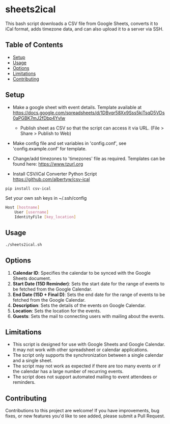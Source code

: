 # sheets2ical
This bash script downloads a CSV file from Google Sheets, converts it to iCal format, adds timezone data, and can also upload it to a server via SSH.

## Table of Contents

<!-- [Features](#features) -->
- [Setup](#setup)
- [Usage](#usage)
- [Options](#options)
- [Limitations](#limitations)
- [Contributing](#contributing)
<!-- [License](#license) -->

## Setup
- Make a google sheet with event details. Template available at https://docs.google.com/spreadsheets/d/1DBvqr58Xx9Sss5kiTsqD5VDs0aPGBK7mJ2fDbp4Yvlw
    - Publish sheet as CSV so that the script can access it via URL. (File > Share > Publish to Web)

- Make config file and set variables in 'config.conf', see 'config.example.conf' for template.
  
- Change/add timezones to 'timezones' file as required. Templates can be found here: https://www.tzurl.org  

- Install CSV/iCal Converter Python Script
    https://github.com/albertyw/csv-ical
```bash
pip install csv-ical
```

Set your own ssh keys in ~/.ssh/config
```bash
Host [hostname]
    User [username]
    IdentityFile [key_location]
```

## Usage
```bash
./sheets2ical.sh
```

## Options

1. **Calendar ID**: Specifies the calendar to be synced with the Google Sheets document. 
2. **Start Date (15D Reminder)**: Sets the start date for the range of events to be fetched from the Google Calendar. 
3. **End Date (15D + Final D)**: Sets the end date for the range of events to be fetched from the Google Calendar. 
4. **Description**: Sets the details of the events on Google Calendar.
5. **Location**: Sets the location for the events.
6. **Guests**: Sets the mail to connecting users with mailing about the events.

## Limitations

- This script is designed for use with Google Sheets and Google Calendar. It may not work with other spreadsheet or calendar applications.
- The script only supports the synchronization between a single calendar and a single sheet.
- The script may not work as expected if there are too many events or if the calendar has a large number of recurring events.
- The script does not support automated mailing to event attendees or reminders.

## Contributing

Contributions to this project are welcome! If you have improvements, bug fixes, or new features you'd like to see added, please submit a Pull Request.
